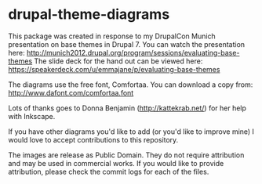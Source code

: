 drupal-theme-diagrams
=====================

This package was created in response to my DrupalCon Munich
presentation on base themes in Drupal 7. You can watch the 
presentation here:
  http://munich2012.drupal.org/program/sessions/evaluating-base-themes
The slide deck for the hand out can be viewed here:
  https://speakerdeck.com/u/emmajane/p/evaluating-base-themes

The diagrams use the free font, Comfortaa. You can download a 
copy from: http://www.dafont.com/comfortaa.font

Lots of thanks goes to Donna Benjamin (http://kattekrab.net/) 
for her help with Inkscape.

If you have other diagrams you'd like to add (or you'd like
to improve mine) I would love to accept contributions to this
repository.

The images are release as Public Domain. They do not require
attribution and may be used in commercial works. If you would
like to provide attribution, please check the commit logs for
each of the files.
